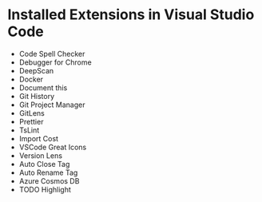 # Installed Extensions in Visual Studio Code

-   Code Spell Checker
-   Debugger for Chrome
-   DeepScan
-   Docker
-   Document this
-   Git History
-   Git Project Manager
-   GitLens
-   Prettier
-   TsLint
-   Import Cost
-   VSCode Great Icons
-   Version Lens
-   Auto Close Tag
-   Auto Rename Tag
-   Azure Cosmos DB
-   TODO Highlight
